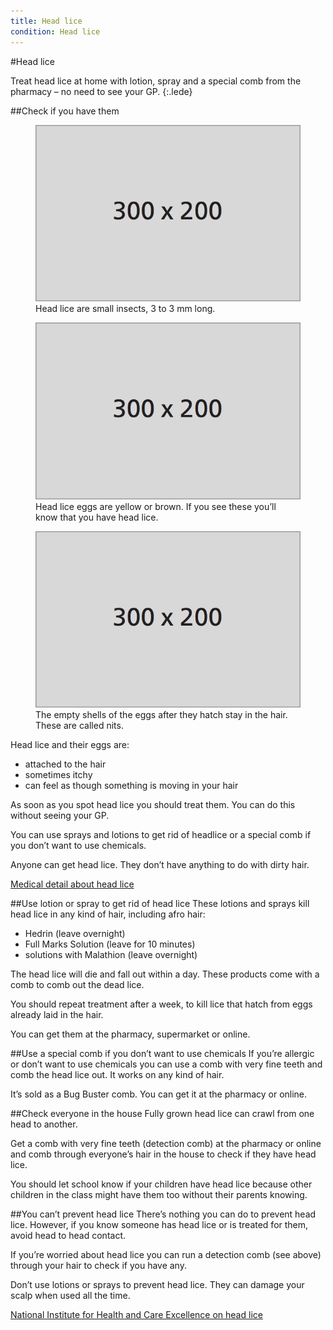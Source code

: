 ```yaml
---
title: Head lice
condition: Head lice
---
```


#Head lice

Treat head lice at home with lotion, spray and a special comb from the pharmacy – no need to see your GP.
{:.lede}

##Check if you have them

<div class="condition-images">
  <figure>
    <img src="/public/images/conditions/placeholder.png" alt="lice" />
    <figcaption>Head lice are small insects, 3 to 3 mm long.</figcaption>
  </figure><!--
  --><figure>
    <img src="/public/images/conditions/placeholder.png" alt="eggs" />
    <figcaption>Head lice eggs are yellow or brown. If you see these you’ll know that you have head lice.</figcaption>
  </figure><!--
  --><figure>
    <img src="/public/images/conditions/placeholder.png" alt="nits" />
    <figcaption>The empty shells of the eggs after they hatch stay in the hair. These are called nits.</figcaption>
  </figure>
</div>

Head lice and their eggs are:

- attached to the hair
- sometimes itchy
- can feel as though something is moving in your hair

As soon as you spot head lice you should treat them. You can do this without seeing your GP.

You can use sprays and lotions to get rid of headlice or a special comb if you don’t want to use chemicals.

<div class="notice" role="note" aria-label="Information">
  <p>
    Anyone can get head lice. They don’t have anything to do with dirty hair.
  </p>
</div>

[Medical detail about head lice](http://www.nhs.uk/conditions/Head-lice/Pages/Introduction.aspx)

##Use lotion or spray to get rid of head lice
These lotions and sprays kill head lice in any kind of hair, including afro hair:

- Hedrin (leave overnight)
- Full Marks Solution (leave for 10 minutes)
- solutions with Malathion (leave overnight)

The head lice will die and fall out within a day. These products come with a comb to comb out the dead lice.

You should repeat treatment after a week, to kill lice that hatch from eggs already laid in the hair.

You can get them at the pharmacy, supermarket or online.

##Use a special comb if you don’t want to use chemicals
If you’re allergic or don’t want to use chemicals you can use a comb with very fine teeth and comb the head lice out. It works on any kind of hair.

It’s sold as a Bug Buster comb. You can get it at the pharmacy or online.

##Check everyone in the house
Fully grown head lice can crawl from one head to another.

Get a comb with very fine teeth (detection comb) at the pharmacy or online and comb through everyone’s hair in the house to check if they have head lice.

You should let school know if your children have head lice because other children in the class might have them too without their parents knowing.

##You can’t prevent head lice
There’s nothing you can do to prevent head lice.  However, if you know someone has head lice or is treated for them, avoid head to head contact.

If you’re worried about head lice you can run a detection comb (see above) through your hair to check if you have any.

<div class="notice" role="note" aria-label="Information">
  <p>
    Don’t use lotions or sprays to prevent head lice. They can damage your scalp when used all the time.
  </p>
</div>

[National Institute for Health and Care Excellence on head lice](http://cks.nice.org.uk/head-lice#!background)
